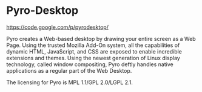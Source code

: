 # Pyro-Desktop
https://code.google.com/p/pyrodesktop/

Pyro creates a Web-based desktop by drawing your entire screen as a Web Page. Using the trusted Mozilla Add-On system, all the capabilities of dynamic HTML, JavaScript, and CSS are exposed to enable incredible extensions and themes. Using the newest generation of Linux display technology, called window compositing, Pyro deftly handles native applications as a regular part of the Web Desktop.

The licensing for Pyro is MPL 1.1/GPL 2.0/LGPL 2.1.
